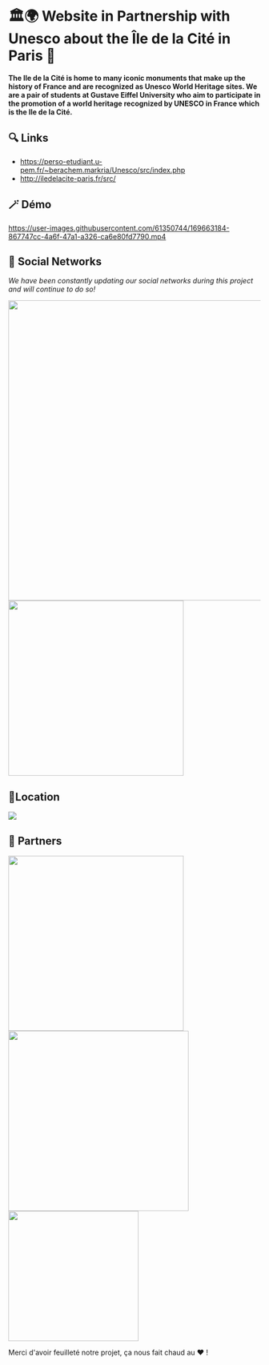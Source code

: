# 🏛️🌍 Website in Partnership with Unesco about the Île de la Cité in Paris 🥖

<b>The Ile de la Cité is home to many iconic monuments that make up the history of France and are recognized as Unesco World Heritage sites.
We are a pair of students at Gustave Eiffel University who aim to participate in the promotion of a world heritage recognized by UNESCO in France which is the Ile de la Cité.</b>

## 🔍 Links 

- https://perso-etudiant.u-pem.fr/~berachem.markria/Unesco/src/index.php
- http://iledelacite-paris.fr/src/

## 🪄 Démo 

https://user-images.githubusercontent.com/61350744/169663184-867747cc-4a6f-47a1-a326-ca6e80fd7790.mp4

## 📲 Social Networks
<i>We have been constantly updating our social networks during this project and will continue to do so!</i>

<p float="left">
<img src="https://user-images.githubusercontent.com/61350744/173234119-276050cf-0b22-40ff-808d-d274d422275b.png" width="600">
<img src="https://user-images.githubusercontent.com/61350744/173234132-525f306e-3f47-441b-a108-303c162761df.png" width="350">
</p>

## 📍Location
<img src="https://user-images.githubusercontent.com/61350744/173234515-95d048be-daad-48bb-b517-2f306f363fe6.png" width="max">



## 🤝 Partners
<p float="left">
  <img src="https://user-images.githubusercontent.com/61350744/167308211-08c9579b-726f-452b-bf8a-50417a34aab5.png" width="350" >
  <img src="https://www.unesco.org/themes/custom/bunesco8/assets/images/logo/logo.svg" width="360" >
  <img src="https://encrypted-tbn0.gstatic.com/images?q=tbn:ANd9GcSjxD6CJyl-ji1YwD97h-WR44TyOoId5CCzGm01uJXWd99AhEDHsT6w47MDqOyuQfKOlg&usqp=CAU" width="260">
  

</p>
                          


Merci d'avoir feuilleté notre projet, ça nous fait chaud au ❤️ !


